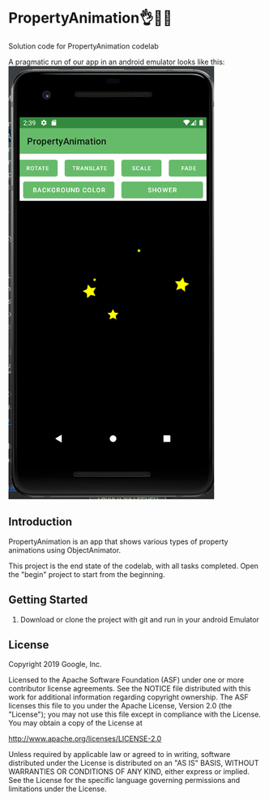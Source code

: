 PropertyAnimation👌🤷‍♂️
============================================================================

Solution code for PropertyAnimation codelab

A pragmatic run of our app in an android emulator looks like this:
![](https://raw.githubusercontent.com/kendrickchibueze/-Modern-Node-on-AWS/40e28b78f9fedac09be90c3c8032a135b8efcfa5/Branching%20Strategies/Screenshot%20(504).png)

Introduction
------------

PropertyAnimation is an app that shows various types of property animations using
ObjectAnimator. 

This project is the end state of the codelab, with all tasks completed.
Open the "begin" project to start from the beginning.


Getting Started
---------------

1. Download or clone the project with git and run in your android Emulator


License
-------

Copyright 2019 Google, Inc.

Licensed to the Apache Software Foundation (ASF) under one or more contributor
license agreements.  See the NOTICE file distributed with this work for
additional information regarding copyright ownership.  The ASF licenses this
file to you under the Apache License, Version 2.0 (the "License"); you may not
use this file except in compliance with the License.  You may obtain a copy of
the License at

  http://www.apache.org/licenses/LICENSE-2.0

Unless required by applicable law or agreed to in writing, software
distributed under the License is distributed on an "AS IS" BASIS, WITHOUT
WARRANTIES OR CONDITIONS OF ANY KIND, either express or implied.  See the
License for the specific language governing permissions and limitations under
the License.

